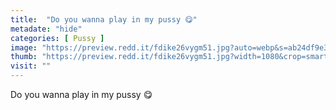```yaml
---
title:  "Do you wanna play in my pussy 😋"
metadate: "hide"
categories: [ Pussy ]
image: "https://preview.redd.it/fdike26vygm51.jpg?auto=webp&s=ab24df9e3600c2bf39781c9342b33f3cd05adadc"
thumb: "https://preview.redd.it/fdike26vygm51.jpg?width=1080&crop=smart&auto=webp&s=3283098896cbed7d4801b50e46b98628d51ede15"
visit: ""
---
```

Do you wanna play in my pussy 😋
